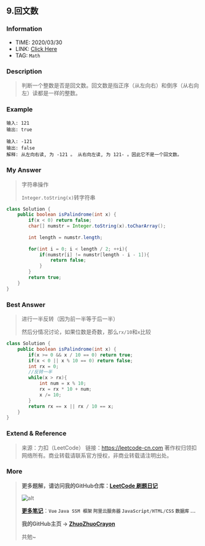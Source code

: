 ## 9.回文数

### Information

* TIME: 2020/03/30
* LINK: [Click Here](https://leetcode-cn.com/problems/palindrome-number/)
* TAG: `Math`

### Description

> 判断一个整数是否是回文数。回文数是指正序（从左向右）和倒序（从右向左）读都是一样的整数。

### Example

```text
输入: 121
输出: true

输入: -121
输出: false
解释: 从左向右读, 为 -121 。 从右向左读, 为 121- 。因此它不是一个回文数。
```

### My Answer

> 字符串操作
>
> `Integer.toString(x)`转字符串

```java
class Solution {
    public boolean isPalindrome(int x) {
        if(x < 0) return false;
        char[] numstr = Integer.toString(x).toCharArray();
        
        int length = numstr.length;
        
        for(int i = 0; i < length / 2; ++i){
            if(numstr[i] != numstr[length - i - 1]){
                return false;
            }
        }
        return true;
    }
}
```

### Best Answer

> 进行一半反转（因为前一半等于后一半）
>
> 然后分情况讨论，如果位数是奇数，那么`rx/10`和`x`比较

```java
class Solution {
    public boolean isPalindrome(int x) {
        if(x >= 0 && x / 10 == 0) return true;
        if(x < 0 || x % 10 == 0) return false;
        int rx = 0;
        //反转一半
        while(x > rx){
            int num = x % 10;
            rx = rx * 10 + num;
            x /= 10;
        }
        return rx == x || rx / 10 == x;
    }
}
```

### Extend & Reference

> 来源：力扣（LeetCode）
> 链接：https://leetcode-cn.com
> 著作权归领扣网络所有。商业转载请联系官方授权，非商业转载请注明出处。

### More

> **更多题解，请访问我的GitHub仓库：[LeetCode 刷题日记](https://github.com/ZhuoZhuoCrayon/my-Nodes/blob/master/Daily/README_2020.md)**
>
> ![alt](https://raw.githubusercontent.com/ZhuoZhuoCrayon/my-Nodes/master/Daily/img/mynode.png)
>
> [**更多笔记**](https://github.com/ZhuoZhuoCrayon/my-Nodes)：**`Vue` `Java SSM 框架` `阿里云服务器` `JavaScript/HTML/CSS`   `数据库` ...**
>
> **我的GitHub主页 -> [ZhuoZhuoCrayon](https://github.com/ZhuoZhuoCrayon)**
>
> 共勉~

